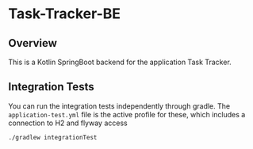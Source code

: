 # Task-Tracker-BE

## Overview

This is a Kotlin SpringBoot backend for the application Task Tracker.

## Integration Tests

You can run the integration tests independently through gradle. 
The `application-test.yml` file is the active profile for these, which includes a connection to H2 and flyway access
```bash
./gradlew integrationTest
```

